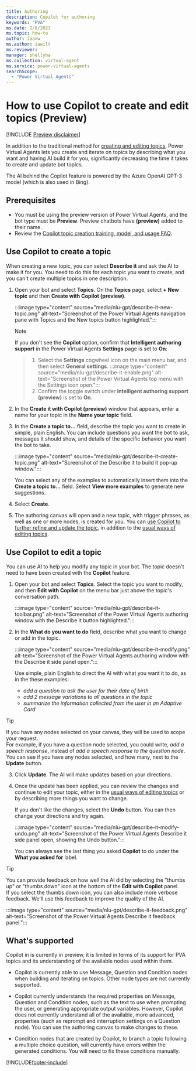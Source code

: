 ```yaml
---
title: Authoring
description: Copilot for authoring
keywords: "PVA"
ms.date: 2/8/2023
ms.topic: how-to
author: iaanw
ms.author: iawilt
ms.reviewer: 
manager: shellyha
ms.collection: virtual-agent
ms.service: power-virtual-agents
searchScope:
  - "Power Virtual Agents"
---
```


# How to use Copilot to create and edit topics (Preview)

[!INCLUDE [Preview disclaimer](includes/cc-beta-prerelease-disclaimer.md)]



In addition to the traditional method for [creating and editing topics](authoring-create-edit-topics.md), Power Virtual Agents lets you create and iterate on topics by describing what you want and having AI build it for you, significantly decreasing the time it takes to create and update bot topics.

The AI behind the Copilot feature is powered by the Azure OpenAI GPT-3 model (which is also used in Bing).



## Prerequisites
- You must be using the preview version of Power Virtual Agents, and the bot type must be **Preview**. Preview chatbots have **(preview)** added to their name.
- Review the [Copilot topic creation training, model, and usage FAQ](nlu-authoring-faq.md).

## Use Copilot to create a topic

When creating a new topic, you can select **Describe it** and ask the AI to make it for you. You need to do this for each topic you want to create, and you can't create multiple topics in one description.

1. Open your bot and select **Topics**. On the **Topics** page, select **+ New topic** and then **Create with Copilot (preview)**.

    :::image type="content" source="media/nlu-gpt/describe-it-new-topic.png" alt-text="Screenshot of the Power Virtual Agents navigation pane with Topics and the New topics button highlighted.":::

    >[!NOTE]
    >If you don't see the **Copilot** option, confirm that **Intelligent authoring support** in the Power Virtual Agents **Settings** page is set to **On**:
    >>1. Select the **Settings** cogwheel icon on the main menu bar, and then select **General settings**.
    >>    :::image type="content" source="media/nlu-gpt/describe-it-enable.png" alt-text="Screenshot of the Power Virtual Agents top menu with the Settings icon open.":::
    >>2. Confirm the toggle switch under **Intelligent authoring support (preview)** is set to **On**.

2. In the **Create it with Copilot (preview)** window that appears, enter a name for your topic in the **Name your topic** field. 

3. In the **Create a topic to...** field, describe the topic you want to create in simple, plain English. You can include questions you want the bot to ask, messages it should show, and details of the specific behavior you want the bot to take.

    :::image type="content" source="media/nlu-gpt/describe-it-create-topic.png" alt-text="Screenshot of the Describe it to build it pop-up window.":::
   
    You can select any of the examples to automatically insert them into the **Create a topic to...** field. Select **View more examples** to generate new suggestions. 
      
4. Select **Create**.
   
5. The authoring canvas will open and a new topic, with trigger phrases, as well as one or more nodes, is created for you. You can [use Copilot to further refine and update the topic](#use-copilot-to-edit-a-topic), in addition to the [usual ways of editing topics](authoring-create-edit-topics.md).


## Use Copilot to edit a topic

You can use AI to help you modify any topic in your bot. The topic doesn't need to have been created with the **Copilot** feature.

1. Open your bot and select **Topics**. Select the topic you want to modify, and then **Edit with Copilot** on the menu bar just above the topic's conversation path.

    :::image type="content" source="media/nlu-gpt/describe-it-toolbar.png" alt-text="Screenshot of the Power Virtual Agents authoring window with the Describe it button highlighted.":::
   
2. In the **What do you want to do** field, describe what you want to change or add in the topic. 

    :::image type="content" source="media/nlu-gpt/describe-it-modify.png" alt-text="Screenshot of the Power Virtual Agents authoring window with the Describe it side panel open.":::

    Use simple, plain English to direct the AI with what you want it to do, as in the these examples:

    - _add a question to ask the user for their date of birth_
    - _add 2 message variations to all questions in the topic_
    - _summarize the information collected from the user in an Adaptive Card_

> [!TIP]
>
>If you have any nodes selected on your canvas, they will be used to scope your request.  
>For example, if you have a question node selected, you could write, _add a speech response_, instead of _add a speech response to the question node_.
> You can see if you have any nodes selected, and how many, next to the **Update** button.

3. Click **Update**. The AI will make updates based on your directions.
   
4. Once the update has been applied, you can review the changes and continue to edit your topic, either in the [usual ways of editing topics](authoring-create-edit-topics.md) or by describing more things you want to change. 
    
    If you don't like the changes, select the **Undo** button. You can then change your directions and try again.

    :::image type="content" source="media/nlu-gpt/describe-it-modify-undo.png" alt-text="Screenshot of the Power Virtual Agents Describe it side panel open, showing the Undo button.":::

    You can always see the last thing you asked **Copilot** to do under the **What you asked for** label.

> [!TIP]
>  
> You can provide feedback on how well the AI did by selecting the "thumbs up" or "thumbs down" icon at the bottom of the **Edit with Copilot** panel.  
> If you select the thumbs down icon, you can also include more verbose feedback. We'll use this feedback to improve the quality of the AI.
>  
> :::image type="content" source="media/nlu-gpt/describe-it-feedback.png" alt-text="Screenshot of the Power Virtual Agents Describe it feedback panel.":::


## What's supported

Copilot in is currently in preview, it is limited in terms of its support for PVA topics and its understanding of the available nodes used within them.

- Copilot is currently able to use Message, Question and Condition nodes when building and iterating on topics. Other node types are not currently supported.

- Copilot currently understands the required properties on Message, Question and Condition nodes, such as the text to use when prompting the user, or generating appropriate output variables. However, Copilot does not currently understand all of the available, more advanced, properties (such as reprompt and interruption settings on a Question node). You can use the authoring canvas to make changes to these.

- Condition nodes that are created by Copilot, to branch a topic following a multiple choice question, will currently have errors within the generated conditions. You will need to fix these conditions manually.

[!INCLUDE[footer-include](includes/footer-banner.md)]


